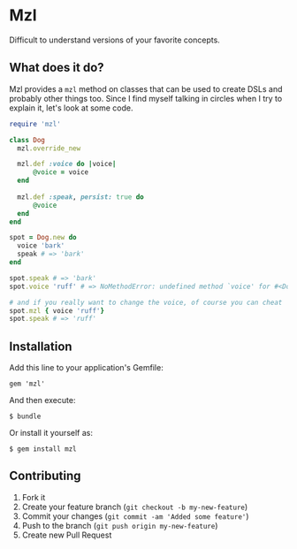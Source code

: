 # Mzl

Difficult to understand versions of your favorite concepts.

## What does it do?

Mzl provides a `mzl` method on classes that can be used to create DSLs and probably other things too.  Since I find myself talking in circles when I try to explain it, let's look at some code.

```ruby
require 'mzl'

class Dog
  mzl.override_new

  mzl.def :voice do |voice|
      @voice = voice
  end
    
  mzl.def :speak, persist: true do
      @voice
  end
end

spot = Dog.new do
  voice 'bark'
  speak # => 'bark'
end

spot.speak # => 'bark'
spot.voice 'ruff' # => NoMethodError: undefined method `voice' for #<Dog:0x007fe46b8bbd50 @voice="bark">

# and if you really want to change the voice, of course you can cheat
spot.mzl { voice 'ruff'}
spot.speak # => 'ruff'
```


## Installation

Add this line to your application's Gemfile:

    gem 'mzl'

And then execute:

    $ bundle

Or install it yourself as:

    $ gem install mzl


## Contributing

1. Fork it
2. Create your feature branch (`git checkout -b my-new-feature`)
3. Commit your changes (`git commit -am 'Added some feature'`)
4. Push to the branch (`git push origin my-new-feature`)
5. Create new Pull Request
